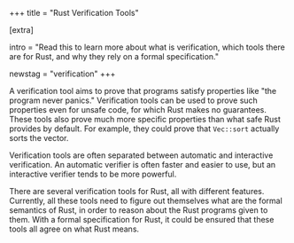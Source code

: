 +++
title = "Rust Verification Tools"

[extra]

intro = "Read this to learn more about what is verification, which tools there are for Rust, and why they rely on a formal specification."

newstag = "verification"
+++

A verification tool aims to prove that programs satisfy properties like "the program never panics."
Verification tools can be used to prove such properties even for unsafe code, for which Rust makes no guarantees.
These tools also prove much more specific properties than what safe Rust provides by default.
For example, they could prove that `Vec::sort` actually sorts the vector.

Verification tools are often separated between automatic and interactive verification.
An automatic verifier is often faster and easier to use, but an interactive verifier tends to be more powerful.

There are several verification tools for Rust, all with different features.
Currently, all these tools need to figure out themselves what are the formal semantics of Rust, in order to reason about the Rust programs given to them.
With a formal specification for Rust, it could be ensured that these tools all agree on what Rust means.
